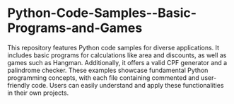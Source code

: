 # Python-Code-Samples--Basic-Programs-and-Games
 This repository features Python code samples for diverse applications. It includes basic programs for calculations like area and discounts, as well as games such as Hangman. Additionally, it offers a valid CPF generator and a palindrome checker. These examples showcase fundamental Python programming concepts, with each file containing commented and user-friendly code. Users can easily understand and apply these functionalities in their own projects.
